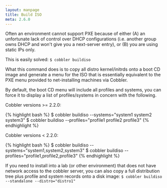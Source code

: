 ```yaml
---
layout: manpage
title: Build ISO
meta: 2.6.0
---
```


Often an environment cannot support PXE because of either (A) an unfortunate lack of control over DHCP configurations
(i.e. another group owns DHCP and won't give you a next-server entry), or (B) you are using static IPs only.

This is easily solved: `$ cobbler buildiso`

What this command does is to copy all distro kernel/initrds onto a boot CD image and generate a menu for the ISO that
is essentially equivalent to the PXE menu provided to net-installing machines via Cobbler.

By default, the boot CD menu will include all profiles and systems, you can force it to display a list of
profiles/systems in concern with the following.

Cobbler versions >= 2.2.0:

{% highlight bash %}
$ cobbler buildiso --systems="system1 system2 system3"
$ cobbler buildiso --profiles="profile1 profile2 profile3"
{% endhighlight %}

Cobbler versions < 2.2.0:

{% highlight bash %}
$ cobbler buildiso --systems="system1,system2,system3"
$ cobbler buildiso --profiles="profile1,profile2,profile3"
{% endhighlight %}

If you need to install into a lab (or other environment) that does not have network access to the cobbler server, you
can also copy a full distribution tree plus profile and system records onto a disk image:
`$ cobbler buildiso --standalone --distro="distro1"`
